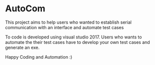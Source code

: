 # AutoCom
This project aims to help users who wanted to establish serial communication with an interface and automate test cases

To code is developed using visual studio 2017.
Users who wants to automate the their test cases have to develop your own test cases and generate an exe.

Happy Coding and Automation :)


